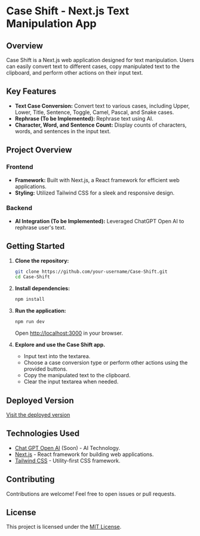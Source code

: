 # Case Shift - Next.js Text Manipulation App

## Overview

Case Shift is a Next.js web application designed for text manipulation. Users can easily convert text to different cases, copy manipulated text to the clipboard, and perform other actions on their input text.

## Key Features

- **Text Case Conversion:** Convert text to various cases, including Upper, Lower, Title, Sentence, Toggle, Camel, Pascal, and Snake cases.
- **Rephrase (To be Implemented):** Rephrase text using AI.
- **Character, Word, and Sentence Count:** Display counts of characters, words, and sentences in the input text.

## Project Overview

### Frontend

- **Framework:** Built with Next.js, a React framework for efficient web applications.
- **Styling:** Utilized Tailwind CSS for a sleek and responsive design.

### Backend

- **AI Integration (To be Implemented):** Leveraged ChatGPT Open AI to rephrase user's text.

## Getting Started

1. **Clone the repository:**

   ```bash
   git clone https://github.com/your-username/Case-Shift.git
   cd Case-Shift
   ```

2. **Install dependencies:**

   ```bash
   npm install
   ```

3. **Run the application:**

   ```bash
   npm run dev
   ```

   Open [http://localhost:3000](http://localhost:3000) in your browser.

4. **Explore and use the Case Shift app.**

   - Input text into the textarea.
   - Choose a case conversion type or perform other actions using the provided buttons.
   - Copy the manipulated text to the clipboard.
   - Clear the input textarea when needed.

## Deployed Version

[Visit the deployed version]("https://case-shift.vercel.app/")

## Technologies Used

- [Chat GPT Open AI](https://chat.openai.com/) (Soon) - AI Technology.
- [Next.js](https://nextjs.org/) - React framework for building web applications.
- [Tailwind CSS](https://tailwindcss.com/) - Utility-first CSS framework.

## Contributing

Contributions are welcome! Feel free to open issues or pull requests.

## License

This project is licensed under the [MIT License](LICENSE).


